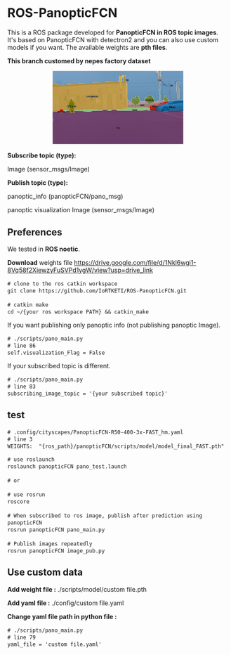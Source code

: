 # ROS-PanopticFCN

This is a ROS package developed for **PanopticFCN in ROS topic images**. It's based on PanopticFCN with detectron2 and you can also use custom models if you want. The available weights are **pth files**.

**This branch customed by nepes factory dataset**


<div align="center">
    <a href="./">
        <img src="./scripts/test_result/1image_rect_color18_leftImg8bit.jpg" width="59%"/>
    </a>
</div>


**Subscribe topic (type):**

Image (sensor_msgs/Image)

**Publish topic (type):**

panoptic_info (panopticFCN/pano_msg)

panoptic visualization Image (sensor_msgs/Image)


## Preferences
We tested in
**ROS noetic**.

**Download** weights file
https://drive.google.com/file/d/1Nkl6wgi1-8Vq58f2XiewzyFuSVPd1ygW/view?usp=drive_link


``` shell
# clone to the ros catkin workspace
git clone https://github.com/IoRTKETI/ROS-PanopticFCN.git

# catkin make
cd ~/{your ros workspace PATH} && catkin_make

```


If you want publishing only panoptic info (not publishing panoptic Image).
``` shell
# ./scripts/pano_main.py
# line 86
self.visualization_Flag = False
```

If your subscribed topic is different.
``` shell
# ./scripts/pano_main.py
# line 83
subscribing_image_topic = '{your subscribed topic}'
```




## test
``` shell
# .config/cityscapes/PanopticFCN-R50-400-3x-FAST_hm.yaml
# line 3
WEIGHTS:  "{ros_path}/panopticFCN/scripts/model/model_final_FAST.pth"
```
``` shell
# use roslaunch
roslaunch panopticFCN pano_test.launch

# or

# use rosrun
roscore

# When subscribed to ros image, publish after prediction using panopticFCN
rosrun panopticFCN pano_main.py

# Publish images repeatedly
rosrun panopticFCN image_pub.py
```



## Use custom data

**Add weight file :** ./scripts/model/custom file.pth

**Add yaml file :** ./config/custom file.yaml

**Change yaml file path in python file :**
``` shell
# ./scripts/pano_main.py
# line 79
yaml_file = 'custom file.yaml'
```
